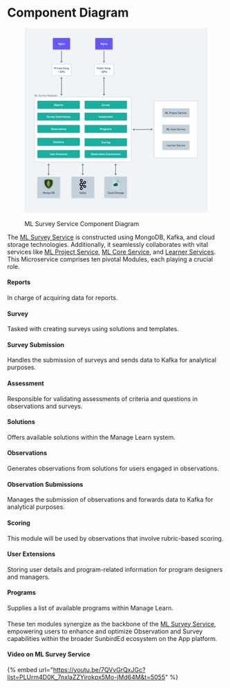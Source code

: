 # Component Diagram

<figure><img src="../../../../../.gitbook/assets/ML Survey Service L0.png" alt=""><figcaption><p>ML Survey Service Component Diagram</p></figcaption></figure>

The [ML Survey Service](../ml-survey-service.md) is constructed using MongoDB, Kafka, and cloud storage technologies. Additionally, it seamlessly collaborates with vital services like [ML Project Service](../ml-project-service.md), [ML Core Service](../ml-core-service.md), and [Learner Services](https://lern.sunbird.org/learn/readme). This Microservice comprises ten pivotal Modules, each playing a crucial role.

#### Reports

In charge of acquiring data for reports.

#### Survey

Tasked with creating surveys using solutions and templates.

#### Survey Submission

Handles the submission of surveys and sends data to Kafka for analytical purposes.

#### Assessment

Responsible for validating assessments of criteria and questions in observations and surveys.

#### Solutions

Offers available solutions within the Manage Learn system.

#### Observations

Generates observations from solutions for users engaged in observations.

#### Observation Submissions

Manages the submission of observations and forwards data to Kafka for analytical purposes.

#### Scoring

This module will be used by observations that involve rubric-based scoring.

#### User Extensions

Storing user details and program-related information for program designers and managers.

#### Programs

Supplies a list of available programs within Manage Learn.

####

These ten modules synergize as the backbone of the [ML Survey Service](../ml-survey-service.md), empowering users to enhance and optimize Observation and Survey capabilities within the broader SunbirdEd ecosystem on the App platform.

#### Video on ML Survey Service

{% embed url="https://youtu.be/7QVvGrQxJGc?list=PLUrm4D0K_7nxlaZZYirokpx5Mo-jMd64M&t=5055" %}
